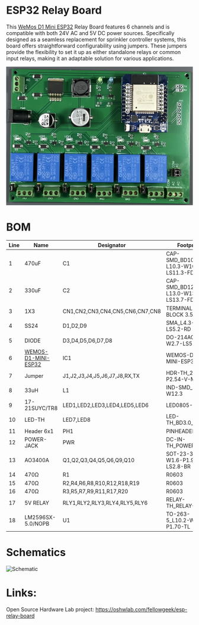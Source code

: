 # ESP32 Relay Board
This [WeMos D1 Mini ESP32](https://www.amazon.com/DORHEA-Bluetooth-Internet-Development-Functional/dp/B08ND91YB8/) Relay Board features 6 channels and is compatible with both 24V AC and 5V DC power sources. Specifically designed as a seamless replacement for sprinkler controller systems, this board offers straightforward configurability using jumpers. These jumpers provide the flexibility to set it up as either standalone relays or common input relays, making it an adaptable solution for various applications.

![Board](board.png)

# BOM

|Line|Name               |Designator                     |Footprint                           |Quantity|
|----|-------------------|-------------------------------|------------------------------------|--------|
|1   |470uF              |C1                             |CAP-SMD_BD10.0-L10.3-W10.3-LS11.3-FD|1       |
|2   |330uF              |C2                             |CAP-SMD_BD12.5-L13.0-W13.0-LS13.7-FD|1       |
|3   |1X3                |CN1,CN2,CN3,CN4,CN5,CN6,CN7,CN8|TERMINAL-BLOCK 3.5X3                |8       |
|4   |SS24               |D1,D2,D9                       |SMA_L4.3-W2.6-LS5.2-RD              |3       |
|5   |DIODE              |D3,D4,D5,D6,D7,D8              |DO-214AC_L4.3-W2.7-LS5.3-RD         |6       |
|6   |[WEMOS-D1-MINI-ESP32](https://www.amazon.com/DORHEA-Bluetooth-Internet-Development-Functional/dp/B08ND91YB8/)|IC1                            |WEMOS-D1-MINI-ESP32                 |1       |
|7   |Jumper             |J1,J2,J3,J4,J5,J6,J7,J8,RX,TX  |HDR-TH_2P-P2.54-V-M-1               |10      |
|8   |33uH               |L1                             |IND-SMD_L12.3-W12.3                 |1       |
|9   |17-21SUYC/TR8      |LED1,LED2,LED3,LED4,LED5,LED6  |LED0805-R-RD                        |6       |
|10  |LED-TH             |LED7,LED8                      |LED-TH_BD3.0_RED                    |2       |
|11  |Header 6x1         |PH1                            |PINHEADER_06X1                      |1       |
|12  |POWER-JACK         |PWR                            |DC-IN-TH_POWER-JACK                 |1       |
|13  |AO3400A            |Q1,Q2,Q3,Q4,Q5,Q6,Q9,Q10       |SOT-23-3_L2.9-W1.6-P1.90-LS2.8-BR   |8       |
|14  |470Ω               |R1                             |R0603                               |1       |
|15  |470Ω               |R2,R4,R6,R8,R10,R12,R18,R19    |R0603                               |8       |
|16  |470Ω               |R3,R5,R7,R9,R11,R17,R20        |R0603                               |7       |
|17  |5V RELAY           |RLY1,RLY2,RLY3,RLY4,RLY5,RLY6  |RELAY-TH_RELAY-SPST                 |6       |
|18  |LM2596SX-5.0/NOPB  |U1                             |TO-263-5_L10.2-W8.9-P1.70-TL        |1       |

# Schematics
![Schematic](https://image.easyeda.com/histories/c3c1221d65ed42359218b0a406a33ea7.png)

# Links:

Open Source Hardware Lab project: https://oshwlab.com/fellowgeek/esp-relay-board
